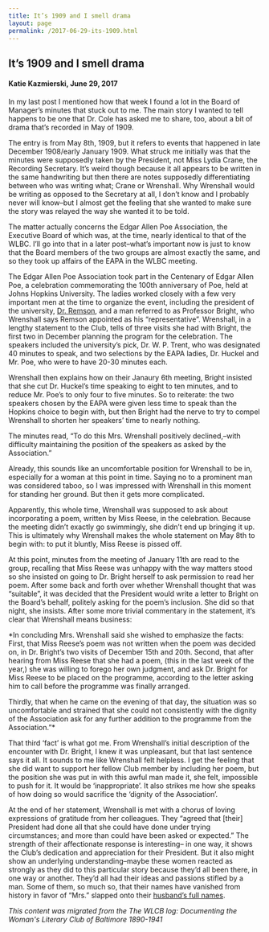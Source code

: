 ```yaml
---
title: It’s 1909 and I smell drama
layout: page
permalink: /2017-06-29-its-1909.html
---
```


## It’s 1909 and I smell drama
#### Katie Kazmierski, June 29, 2017

In my last post I mentioned how that week I found a lot in the Board of Manager’s minutes that stuck out to me. The main story I wanted to tell happens to be one that Dr. Cole has asked me to share, too, about a bit of drama that’s recorded in May of 1909.

The entry is from May 8th, 1909, but it refers to events that happened in late December 1908/early January 1909. What struck me initially was that the minutes were supposedly taken by the President, not Miss Lydia Crane, the Recording Secretary. It’s weird though because it all appears to be written in the same handwriting but then there are notes supposedly differentiating between who was writing what; Crane or Wrenshall. Why Wrenshall would be writing as opposed to the Secretary at all, I don’t know and I probably never will know–but I almost get the feeling that she wanted to make sure the story was relayed the way she wanted it to be told.

The matter actually concerns the Edgar Allen Poe Association, the Executive Board of which was, at the time, nearly identical to that of the WLBC. I’ll go into that in a later post–what’s important now is just to know that the Board members of the two groups are almost exactly the same, and so they took up affairs of the EAPA in the WLBC meeting.

The Edgar Allen Poe Association took part in the Centenary of Edgar Allen Poe, a celebration commemorating the 100th anniversary of Poe, held at Johns Hopkins University. The ladies worked closely with a few very important men at the time to organize the event, including the president of the university, [Dr. Remson](https://en.wikipedia.org/wiki/Ira_Remsen), and a man referred to as Professor Bright, who Wrenshall says Remson appointed as his “representative”. Wrenshall, in a lengthy statement to the Club, tells of three visits she had with Bright, the first two in December planning the program for the celebration. The speakers included the university’s pick, Dr. W. P. Trent, who was designated 40 minutes to speak, and two selections by the EAPA ladies, Dr. Huckel and Mr. Poe, who were to have 20-30 minutes each.

Wrenshall then explains how on their Janaury 6th meeting, Bright insisted that she cut Dr. Huckel’s time speaking to eight to ten minutes, and to reduce Mr. Poe’s to only four to five minutes. So to reiterate: the two speakers chosen by the EAPA were given less time to speak than the Hopkins choice to begin with, but then Bright had the nerve to try to compel Wrenshall to shorten her speakers’ time to nearly nothing.

The minutes read, “To do this Mrs. Wrenshall positively declined,–with difficulty maintaining the position of the speakers as asked by the Association.”

Already, this sounds like an uncomfortable position for Wrenshall to be in, especially for a woman at this point in time. Saying no to a prominent man was considered taboo, so I was impressed with Wrenshall in this moment for standing her ground. But then it gets more complicated.

Apparently, this whole time, Wrenshall was supposed to ask about incorporating a poem, written by Miss Reese, in the celebration. Because the meeting didn’t exactly go swimmingly, she didn’t end up bringing it up. This is ultimately why Wrenshall makes the whole statement on May 8th to begin with: to put it bluntly, Miss Reese is pissed off.

At this point, minutes from the meeting of January 11th are read to the group, recalling that Miss Reese was unhappy with the way matters stood so she insisted on going to Dr. Bright herself to ask permission to read her poem. After some back and forth over whether Wrenshall thought that was “suitable”, it was decided that the President would write a letter to Bright on the Board’s behalf, politely asking for the poem’s inclusion. She did so that night, she insists. After some more trivial commentary in the statement, it’s clear that Wrenshall means business:

*In concluding Mrs. Wrenshall said she wished to emphasize the facts: First, that Miss Reese’s poem was not written when the poem was decided on, in Dr. Bright’s two visits of December 15th and 20th. Second, that after hearing from Miss Reese that she had a poem, (this in the last week of the year,) she was willing to forego her own judgment, and ask Dr. Bright for Miss Reese to be placed on the programme, according to the letter asking him to call before the programme was finally arranged.

Thirdly, that when he came on the evening of that day, the situation was so uncomfortable and strained that she could not consistently with the dignity of the Association ask for any further addition to the programme from the Association.”*

That third ‘fact’ is what got me. From Wrenshall’s initial description of the encounter with Dr. Bright, I knew it was unpleasant, but that last sentence says it all. It sounds to me like Wrenshall felt helpless. I get the feeling that she did want to support her fellow Club member by including her poem, but the position she was put in with this awful man made it, she felt, impossible to push for it. It would be ‘inappropriate’. It also strikes me how she speaks of how doing so would sacrifice the ‘dignity of the Association’.

At the end of her statement, Wrenshall is met with a chorus of loving expressions of gratitude from her colleagues. They “agreed that [their] President had done all that she could have done under trying circumstances; and more than could have been asked or expected.” The strength of their affectionate response is interesting– in one way, it shows the Club’s dedication and appreciation for their President. But it also might show an underlying understanding–maybe these women reacted as strongly as they did to this particular story because they’d all been there, in one way or another. They’d all had their ideas and passions stifled by a man. Some of them, so much so, that their names have vanished from history in favor of “Mrs.” slapped onto their [husband’s full names](http://loyolanotredamelib.org/aperio/index.php/2017/06/28/looking-further-into-who-these-women-were/).

*This content was migrated from the The WLCB log: Documenting the Woman's Literary Club of Baltimore 1890-1941*